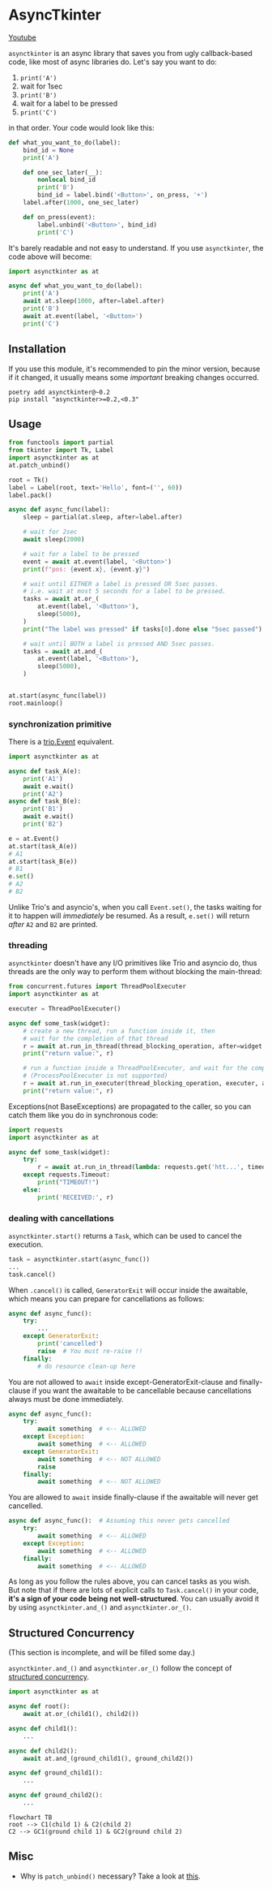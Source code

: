# AsyncTkinter

[Youtube](https://youtu.be/8XP1KgRd3jI)

`asynctkinter` is an async library that saves you from ugly callback-based code,
like most of async libraries do.
Let's say you want to do:

1. `print('A')`
1. wait for 1sec
1. `print('B')`
1. wait for a label to be pressed
1. `print('C')`

in that order.
Your code would look like this:

```python
def what_you_want_to_do(label):
    bind_id = None
    print('A')

    def one_sec_later(__):
        nonlocal bind_id
        print('B')
        bind_id = label.bind('<Button>', on_press, '+')
    label.after(1000, one_sec_later)

    def on_press(event):
        label.unbind('<Button>', bind_id)
        print('C')
```

It's barely readable and not easy to understand.
If you use `asynctkinter`, the code above will become:

```python
import asynctkinter as at

async def what_you_want_to_do(label):
    print('A')
    await at.sleep(1000, after=label.after)
    print('B')
    await at.event(label, '<Button>')
    print('C')
```

## Installation

If you use this module, it's recommended to pin the minor version, because if
it changed, it usually means some *important* breaking changes occurred.

```text
poetry add asynctkinter@~0.2
pip install "asynctkinter>=0.2,<0.3"
```

## Usage

```python
from functools import partial
from tkinter import Tk, Label
import asynctkinter as at
at.patch_unbind()

root = Tk()
label = Label(root, text='Hello', font=('', 60))
label.pack()

async def async_func(label):
    sleep = partial(at.sleep, after=label.after)

    # wait for 2sec
    await sleep(2000)

    # wait for a label to be pressed
    event = await at.event(label, '<Button>')
    print(f"pos: {event.x}, {event.y}")

    # wait until EITHER a label is pressed OR 5sec passes.
    # i.e. wait at most 5 seconds for a label to be pressed.
    tasks = await at.or_(
        at.event(label, '<Button>'),
        sleep(5000),
    )
    print("The label was pressed" if tasks[0].done else "5sec passed")

    # wait until BOTH a label is pressed AND 5sec passes.
    tasks = await at.and_(
        at.event(label, '<Button>'),
        sleep(5000),
    )


at.start(async_func(label))
root.mainloop()
```

### synchronization primitive

There is a [trio.Event](https://trio.readthedocs.io/en/stable/reference-core.html#trio.Event) equivalent.

```python
import asynctkinter as at

async def task_A(e):
    print('A1')
    await e.wait()
    print('A2')
async def task_B(e):
    print('B1')
    await e.wait()
    print('B2')

e = at.Event()
at.start(task_A(e))
# A1
at.start(task_B(e))
# B1
e.set()
# A2
# B2
```

Unlike Trio's and asyncio's, when you call ``Event.set()``,
the tasks waiting for it to happen will *immediately* be resumed.
As a result, ``e.set()`` will return *after* ``A2`` and ``B2`` are printed.

### threading

`asynctkinter` doesn't have any I/O primitives like Trio and asyncio do,
thus threads are the only way to perform them without blocking the main-thread:

```python
from concurrent.futures import ThreadPoolExecuter
import asynctkinter as at

executer = ThreadPoolExecuter()

async def some_task(widget):
    # create a new thread, run a function inside it, then
    # wait for the completion of that thread
    r = await at.run_in_thread(thread_blocking_operation, after=widget.after)
    print("return value:", r)

    # run a function inside a ThreadPoolExecuter, and wait for the completion.
    # (ProcessPoolExecuter is not supported)
    r = await at.run_in_executer(thread_blocking_operation, executer, after=widget.after)
    print("return value:", r)
```

Exceptions(not BaseExceptions) are propagated to the caller,
so you can catch them like you do in synchronous code:

```python
import requests
import asynctkinter as at

async def some_task(widget):
    try:
        r = await at.run_in_thread(lambda: requests.get('htt...', timeout=10), after=widget.after)
    except requests.Timeout:
        print("TIMEOUT!")
    else:
        print('RECEIVED:', r)
```

### dealing with cancellations

``asynctkinter.start()`` returns a ``Task``,
which can be used to cancel the execution.

```python
task = asynctkinter.start(async_func())
...
task.cancel()
```

When `.cancel()` is called, `GeneratorExit` will occur inside the awaitable,
which means you can prepare for cancellations as follows:

```python
async def async_func():
    try:
        ...
    except GeneratorExit:
        print('cancelled')
        raise  # You must re-raise !!
    finally:
        # do resource clean-up here
```

You are not allowed to `await` inside except-GeneratorExit-clause and finally-clause if you want the awaitable to be cancellable
because cancellations always must be done immediately.

```python
async def async_func():
    try:
        await something  # <-- ALLOWED
    except Exception:
        await something  # <-- ALLOWED
    except GeneratorExit:
        await something  # <-- NOT ALLOWED
        raise
    finally:
        await something  # <-- NOT ALLOWED
```

You are allowed to `await` inside finally-clause if the awaitable will never get cancelled.

```python
async def async_func():  # Assuming this never gets cancelled
    try:
        await something  # <-- ALLOWED
    except Exception:
        await something  # <-- ALLOWED
    finally:
        await something  # <-- ALLOWED
```

As long as you follow the rules above, you can cancel tasks as you wish.
But note that if there are lots of explicit calls to `Task.cancel()` in your code,
**it's a sign of your code being not well-structured**.
You can usually avoid it by using `asynctkinter.and_()` and `asynctkinter.or_()`.  

## Structured Concurrency

(This section is incomplete, and will be filled some day.)

`asynctkinter.and_()` and `asynctkinter.or_()` follow the concept of [structured concurrency][njs_sc].

```python
import asynctkinter as at

async def root():
    await at.or_(child1(), child2())

async def child1():
    ...

async def child2():
    await at.and_(ground_child1(), ground_child2())

async def ground_child1():
    ...

async def ground_child2():
    ...
```

```mermaid
flowchart TB
root --> C1(child 1) & C2(child 2)
C2 --> GC1(ground child 1) & GC2(ground child 2)
```

## Misc

- Why is `patch_unbind()` necessary? Take a look at [this](https://stackoverflow.com/questions/6433369/deleting-and-changing-a-tkinter-event-binding).

[njs_sc]:https://vorpus.org/blog/notes-on-structured-concurrency-or-go-statement-considered-harmful/